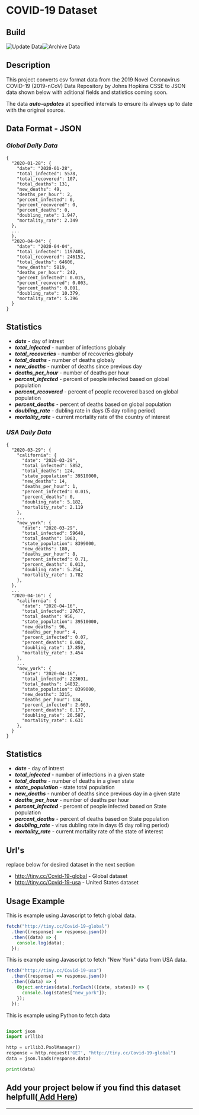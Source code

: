 # COVID-19 Dataset

## **Build**

![Update Data](https://github.com/TuTomasz/Covid19-Dataset/workflows/Update%20Data/badge.svg)![Archive Data](https://github.com/TuTomasz/Covid19-Dataset/workflows/Archive%20Data/badge.svg)

## **Description**

This project converts csv format data from the 2019 Novel Coronavirus COVID-19 (2019-nCoV) Data Repository by Johns Hopkins CSSE to JSON data shown below with aditional fields and statistics coming soon.

The data **_auto-updates_** at specified intervals to ensure its always up to date with the original source.

## **Data Format - JSON**

### **_Global Daily Data_**

```YML
{
  "2020-01-28": {
    "date": "2020-01-28",
    "total_infected": 5578,
    "total_recovered": 107,
    "total_deaths": 131,
    "new_deaths": 49,
    "deaths_per_hour": 2,
    "percent_infected": 0,
    "percent_recovered": 0,
    "percent_deaths": 0,
    "doubling_rate": 1.947,
    "mortality_rate": 2.349
  },
  ...
  },
  "2020-04-04": {
    "date": "2020-04-04",
    "total_infected": 1197405,
    "total_recovered": 246152,
    "total_deaths": 64606,
    "new_deaths": 5819,
    "deaths_per_hour": 242,
    "percent_infected": 0.015,
    "percent_recovered": 0.003,
    "percent_deaths": 0.001,
    "doubling_rate": 10.379,
    "mortality_rate": 5.396
  }
}
```

## **Statistics**

- **_date_** - day of intrest
- **_total_infected_** - number of infections globaly
- **_total_recoveries_** - number of recoveries globaly
- **_total_deaths_** - number of deaths globaly
- **_new_deaths_** - number of deaths since previous day
- **_deaths_per_hour_** - number of deaths per hour
- **_percent_infected_** - percent of people infected based on global population
- **_percent_recovered_** - percent of people recovered based on global population
- **_percent_deaths_** - percent of deaths based on global population
- **_doubling_rate_** - dubling rate in days (5 day rolling period)
- **_mortality_rate_** - current mortality rate of the country of interest


### **_USA Daily Data_**

```YML
{
  "2020-03-29": {
    "california": {
      "date": "2020-03-29",
      "total_infected": 5852,
      "total_deaths": 124,
      "state_population": 39510000,
      "new_deaths": 14,
      "deaths_per_hour": 1,
      "percent_infected": 0.015,
      "percent_deaths": 0,
      "doubling_rate": 5.182,
      "mortality_rate": 2.119
    },
    ...
    "new_york": {
      "date": "2020-03-29",
      "total_infected": 59648,
      "total_deaths": 1063,
      "state_population": 8399000,
      "new_deaths": 180,
      "deaths_per_hour": 8,
      "percent_infected": 0.71,
      "percent_deaths": 0.013,
      "doubling_rate": 5.254,
      "mortality_rate": 1.782
    },
  },
  ...
  "2020-04-16": {
    "california": {
      "date": "2020-04-16",
      "total_infected": 27677,
      "total_deaths": 956,
      "state_population": 39510000,
      "new_deaths": 96,
      "deaths_per_hour": 4,
      "percent_infected": 0.07,
      "percent_deaths": 0.002,
      "doubling_rate": 17.859,
      "mortality_rate": 3.454
    },
    ...
    "new_york": {
      "date": "2020-04-16",
      "total_infected": 223691,
      "total_deaths": 14832,
      "state_population": 8399000,
      "new_deaths": 3215,
      "deaths_per_hour": 134,
      "percent_infected": 2.663,
      "percent_deaths": 0.177,
      "doubling_rate": 20.587,
      "mortality_rate": 6.631
    },
  }
}
```

## **Statistics**

- **_date_** - day of intrest
- **_total_infected_** - number of infections in a given state
- **_total_deaths_** - number of deaths in a given state
- **_state_population_** - state total population
- **_new_deaths_** - number of deaths since previous day in a given state
- **_deaths_per_hour_** - number of deaths per hour
- **_percent_infected_** - percent of people infected based on State population
- **_percent_deaths_** - percent of deaths based on State population
- **_doubling_rate_** - virus dubling rate in days (5 day rolling period)
- **_mortality_rate_** - current mortality rate of the state of interest

## **Url's**

replace below for desired dataset in the next section

- http://tiny.cc/Covid-19-global - Global dataset
- http://tiny.cc/Covid-19-usa - United States dataset

## **Usage Example**

This is example using Javascript to fetch global data.

```javascript
fetch("http://tiny.cc/Covid-19-global")
  .then((response) => response.json())
  .then((data) => {
    console.log(data);
  });
```

This is example using Javascript to fetch "New York" data from USA data.

```javascript
fetch("http://tiny.cc/Covid-19-usa")
  .then((response) => response.json())
  .then((data) => {
    Object.entries(data).forEach(([date, states]) => {
      console.log(states["new_york"]);
    });
  });
```

This is example using Python to fetch data

```python

import json
import urllib3

http = urllib3.PoolManager()
response = http.request('GET', "http://tiny.cc/Covid-19-global")
data = json.loads(response.data)

print(data)

```

## Add your project below if you find this dataset helpfull([ Add Here](https://github.com/TuTomasz/Covid19-API/edit/master/README.md))

---
